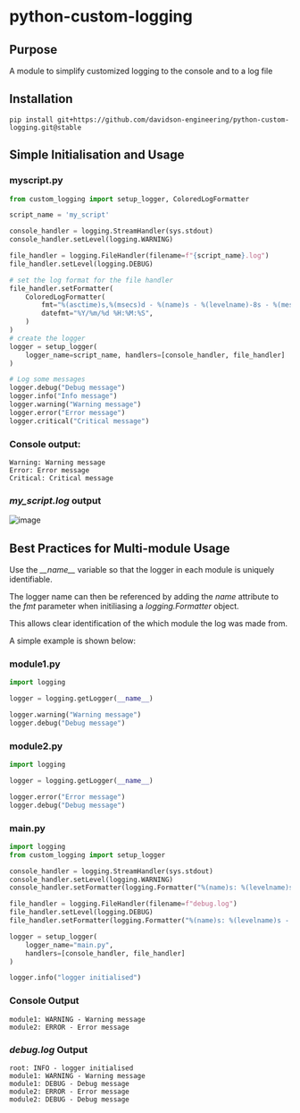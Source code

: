 # python-custom-logging
## Purpose
A module to simplify customized logging to the console and to a log file

## Installation

```console
pip install git+https://github.com/davidson-engineering/python-custom-logging.git@stable
```

## Simple Initialisation and Usage
### myscript.py
```python
from custom_logging import setup_logger, ColoredLogFormatter

script_name = 'my_script'

console_handler = logging.StreamHandler(sys.stdout)
console_handler.setLevel(logging.WARNING)

file_handler = logging.FileHandler(filename=f"{script_name}.log")
file_handler.setLevel(logging.DEBUG)

# set the log format for the file handler
file_handler.setFormatter(
    ColoredLogFormatter(
        fmt="%(asctime)s,%(msecs)d - %(name)s - %(levelname)-8s - %(message)s",
        datefmt="%Y/%m/%d %H:%M:%S",
    )
)
# create the logger
logger = setup_logger(
    logger_name=script_name, handlers=[console_handler, file_handler]
)

# Log some messages
logger.debug("Debug message")
logger.info("Info message")
logger.warning("Warning message")
logger.error("Error message")
logger.critical("Critical message")
```

### Console output:
```
Warning: Warning message
Error: Error message
Critical: Critical message
```
### <i>my_script.log</i> output
![image](https://github.com/davidson-engineering/python-custom-logging/assets/106140501/69ee7316-edd8-4f58-9075-59c558909625)

## Best Practices for Multi-module Usage

Use the <i>\_\_name\_\_</i> variable so that the logger in each module is uniquely identifiable.

The logger name can then be referenced by adding the <i>name</i> attribute to the <i>fmt</i> parameter when initiliasing a <i>logging.Formatter</i> object.

This allows clear identification of the which module the log was made from.

A simple example is shown below:
### module1.py
```python
import logging

logger = logging.getLogger(__name__)

logger.warning("Warning message")
logger.debug("Debug message")
```

### module2.py
```python
import logging

logger = logging.getLogger(__name__)

logger.error("Error message")
logger.debug("Debug message")
```

### main.py
```python
import logging
from custom_logging import setup_logger

console_handler = logging.StreamHandler(sys.stdout)
console_handler.setLevel(logging.WARNING)
console_handler.setFormatter(logging.Formatter("%(name)s: %(levelname)s - %(message)s"))

file_handler = logging.FileHandler(filename=f"debug.log")
file_handler.setLevel(logging.DEBUG)
file_handler.setFormatter(logging.Formatter("%(name)s: %(levelname)s - %(message)s"))

logger = setup_logger(
    logger_name="main.py",
    handlers=[console_handler, file_handler]
)

logger.info("logger initialised")

```
### Console Output
```console
module1: WARNING - Warning message
module2: ERROR - Error message
```
### <i>debug.log</i> Output
```log
root: INFO - logger initialised
module1: WARNING - Warning message
module1: DEBUG - Debug message
module2: ERROR - Error message
module2: DEBUG - Debug message

```
